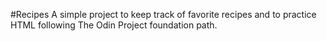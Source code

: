 #Recipes
A simple project to keep track of favorite recipes and to practice HTML following The Odin Project
foundation path.